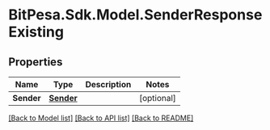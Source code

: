 
# BitPesa.Sdk.Model.SenderResponseExisting

## Properties

Name | Type | Description | Notes
------------ | ------------- | ------------- | -------------
**Sender** | [**Sender**](Sender.md) |  | [optional] 

[[Back to Model list]](../README.md#documentation-for-models)
[[Back to API list]](../README.md#documentation-for-api-endpoints)
[[Back to README]](../README.md)

